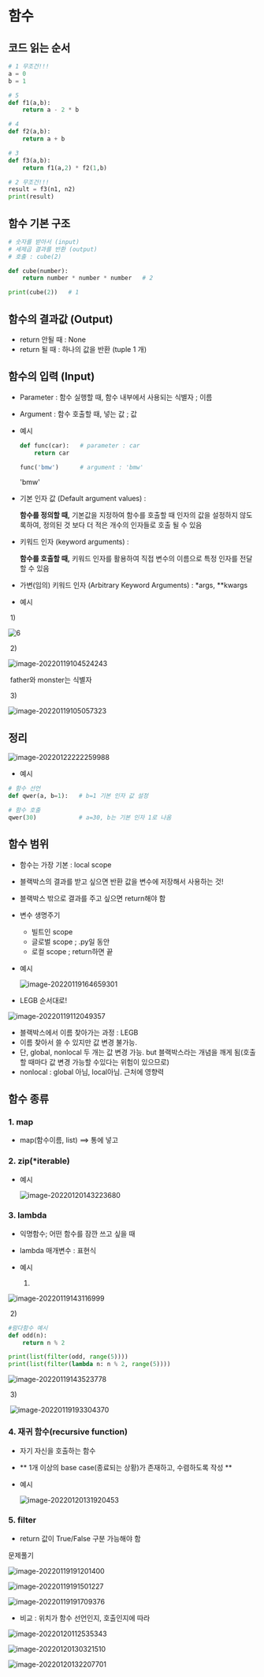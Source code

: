 # 함수



## 코드 읽는 순서



```python
# 1 무조건!!!
a = 0
b = 1

# 5
def f1(a,b):
    return a - 2 * b

# 4
def f2(a,b):
    return a + b

# 3
def f3(a,b):
    return f1(a,2) * f2(1,b)

# 2 무조건!!!
result = f3(n1, n2)
print(result)
```



## 함수 기본 구조



```python
# 숫자를 받아서 (input)
# 세제곱 결과를 반환 (output)
# 호출 : cube(2)

def cube(number):
    return number * number * number   # 2

print(cube(2))   # 1
```



## 함수의 결과값 (Output)

* return 안될 때 : None
* return 될 때 : 하나의 값을 반환 (tuple 1 개)



## 함수의 입력 (Input)

* Parameter : 함수 실행할 때, 함수 내부에서 사용되는 식별자 ; 이름

* Argument : 함수 호출할 때, 넣는 값 ; 값

* 예시

  ```python
  def func(car):   # parameter : car
      return car
  
  func('bmw')      # argument : 'bmw'
  ```

  'bmw'



* 기본 인자 값 (Default argument values) : 

  **함수를 정의할 때,** 기본값을 지정하여 함수를 호출할 때 인자의 값을 설정하지 않도록하여, 정의된 것 보다 더 적은 개수의 인자들로 호출 될 수 있음

  

* 키워드 인자 (keyword arguments) : 

  **함수를 호출할 때,** 키워드 인자를 활용하여 직접 변수의 이름으로 특정 인자를 전달할 수 있음

  

* 가변(임의) 키워드 인자 (Arbitrary Keyword Arguments) : *args, **kwargs

* 예시

​	1)

![6](function.assets/image-20220119103753674.png)



​	2)

![image-20220119104524243](function.assets/image-20220119104524243.png)

​	father와 monster는 식별자



​	3)

![image-20220119105057323](function.assets/image-20220119105057323.png)



## 정리



![image-20220122222259988](function.assets/image-20220122222259988.png)



* 예시

```python
# 함수 선언
def qwer(a, b=1):   # b=1 기본 인자 값 설정

# 함수 호출    
qwer(30)            # a=30, b는 기본 인자 1로 나옴
```



## 함수 범위



* 함수는 가장 기본 : local scope
* 블랙박스의 결과를 받고 싶으면 반환 값을 변수에 저장해서 사용하는 것!
* 블랙박스 밖으로 결과를 주고 싶으면 return해야 함

* 변수 생명주기

  * 빌트인 scope
  * 글로벌 scope ; .py일 동안
  * 로컬 scope ; return하면 끝

* 예시

  ![image-20220119164659301](function.assets/image-20220119164659301.png)



* LEGB 순서대로!

![image-20220119112049357](function.assets/image-20220119112049357.png)



* 블랙박스에서 이름 찾아가는 과정 : LEGB
* 이름 찾아서 쓸 수 있지만 값 변경 불가능.
* 단, global, nonlocal 두 개는 값 변경 가능. but 블랙박스라는 개념을 깨게 됨(호출할 때마다 값 변경 가능할 수있다는 위험이 있으므로)
* nonlocal : global 아님, local아님. 근처에 영향력



## 함수 종류



### 1. map

* map(함수이름, list)  ==>  통에 넣고



### 2. zip(*iterable)

* 예시

  ![image-20220120143223680](function.assets/image-20220120143223680.png)



### 3. lambda 

* 익명함수; 어떤 함수를 잠깐 쓰고 싶을 때
* lambda 매개변수 : 표현식

* 예시

  1)

![image-20220119143116999](function.assets/image-20220119143116999.png)

​		2)

```python
#람다함수 예시
def odd(n):
    return n % 2

print(list(filter(odd, range(5))))
print(list(filter(lambda n: n % 2, range(5))))
```



![image-20220119143523778](function.assets/image-20220119143523778.png)



​		3)

​	![image-20220119193304370](function.assets/image-20220119193304370.png)



### 4. 재귀 함수(recursive function)

* 자기 자신을 호출하는 함수

* ** 1개 이상의 base case(종료되는 상황)가 존재하고, 수렴하도록 작성 **

* 예시

  ![image-20220120131920453](function.assets/image-20220120131920453.png)



### 5. filter

* return 값이 True/False 구분 가능해야 함





문제풀기

![image-20220119191201400](function.assets/image-20220119191201400.png)



![image-20220119191501227](function.assets/image-20220119191501227.png)



![image-20220119191709376](function.assets/image-20220119191709376.png)





* 비교 : 위치가 함수 선언인지, 호출인지에 따라

![image-20220120112535343](function.assets/image-20220120112535343.png)



![image-20220120130321510](function.assets/image-20220120130321510.png)



![image-20220120132207701](function.assets/image-20220120132207701.png)


